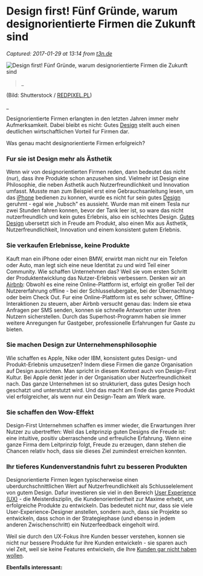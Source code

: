 # Design first! Fünf Gründe, warum designorientierte Firmen die Zukunft sind

_Captured: 2017-01-29 at 13:14 from [t3n.de](http://t3n.de/news/design-first-fuenf-gruende-789155/)_

![    Design first! Fünf Gründe, warum designorientierte Firmen die Zukunft sind
](http://img.t3n.sc/news/wp-content/uploads/2017/01/designorientierte-firmen.jpg?auto=compress%2Cformat&fit=crop&fm=jpg&h=347&ixlib=php-1.1.0&q=65&w=620&s=a52c40f73455d13849416b71ec77c043)

> _ 

(Bild: Shutterstock / [REDPIXEL.PL](https://www.shutterstock.com/de/g/redpixelpl))

_

Designorientierte Firmen erlangten in den letzten Jahren immer mehr Aufmerksamkeit. Dabei bleibt es nicht: Gutes [Design](http://t3n.de/tag/entwicklung-design) stellt auch einen deutlichen wirtschaftlichen Vorteil fur Firmen dar.

Was genau macht designorientierte Firmen erfolgreich?

### Fur sie ist Design mehr als Ästhetik

Wenn wir von designorientierten Firmen reden, dann bedeutet das nicht (nur), dass ihre Produkte schon anzusehen sind. Vielmehr ist Design eine Philosophie, die neben Ästhetik auch Nutzerfreundlichkeit und Innovation umfasst. Musste man zum Beispiel erst eine Gebrauchsanleitung lesen, um das [iPhone](http://t3n.de/tag/iphone) bedienen zu konnen, wurde es nicht fur sein gutes [Design](http://t3n.de/tag/entwicklung-design) geruhmt - egal wie „hubsch" es aussieht. Wurde man mit einem Tesla nur zwei Stunden fahren konnen, bevor der Tank leer ist, so ware das nicht nutzerfreundlich und kein gutes Erlebnis, also ein schlechtes Design. [Gutes Design](http://t3n.de/magazin/auge-klickt-227931/) ubersetzt sich in Freude am Produkt, also einen Mix aus Ästhetik, Nutzerfreundlichkeit, Innovation und einem konsistent gutem Erlebnis.

### Sie verkaufen Erlebnisse, keine Produkte

Kauft man ein iPhone oder einen BMW, erwirbt man nicht nur ein Telefon oder Auto, man legt sich eine neue Identitat zu und wird Teil einer Community. Wie schaffen Unternehmen das? Weil sie vom ersten Schritt der Produktentwicklung das Nutzer-Erlebnis verbessern. Denken wir an [Airbnb](http://t3n.de/news/erzaehl-nichts-airbnb-gaeste-780520/): Obwohl es eine reine Online-Plattform ist, erfolgt ein großer Teil der Nutzererfahrung offline - bei der Schlusselubergabe, bei der Übernachtung oder beim Check Out. Fur eine Online-Plattform ist es sehr schwer, Offline-Interaktionen zu steuern, aber Airbnb versucht genau das: Indem sie etwa Anfragen per SMS senden, konnen sie schnelle Antworten unter ihren Nutzern sicherstellen. Durch das Superhost-Programm haben sie immer weitere Anregungen fur Gastgeber, professionelle Erfahrungen fur Gaste zu bieten.

### Sie machen Design zur Unternehmensphilosophie

Wie schaffen es Apple, Nike oder IBM, konsistent gutes Design- und Produkt-Erlebnis umzusetzen? Indem diese Firmen die ganze Organisation auf Design ausrichten. Man spricht in diesem Kontext auch von Design-First Kultur. Bei Apple denkt jeder in der Organisation uber Nutzerfreundlichkeit nach. Das ganze Unternehmen ist so strukturiert, dass gutes Design hoch geschatzt und unterstutzt wird. Und das macht am Ende das ganze Produkt viel erfolgreicher, als wenn nur ein Design-Team am Werk ware.

### Sie schaffen den Wow-Effekt

Design-First Unternehmen schaffen es immer wieder, die Erwartungen ihrer Nutzer zu ubertreffen: Weil das Leitprinzip guten Designs die Freude ist: eine intuitive, positiv uberraschende und erfreuliche Erfahrung. Wenn eine ganze Firma dem Leitprinzip folgt, Freude zu erzeugen, dann stehen die Chancen relativ hoch, dass sie dieses Ziel zumindest erreichen konnten.

### Ihr tieferes Kundenverstandnis fuhrt zu besseren Produkten

Designorientierte Firmen legen typischerweise einen uberdurchschnittlichen Wert auf Nutzerfreundlichkeit als Schlusselelement von gutem Design. Dafur investieren sie viel in den Bereich [User Experience (UX)](http://t3n.de/news/lasst-euch-inspirieren-kreatives-751504/) - die Meisterdisziplin, die Kundenorientiertheit zur Maxime erhebt, um erfolgreiche Produkte zu entwickeln. Das bedeutet nicht nur, dass sie viele User-Experience-Designer anstellen, sondern auch, dass sie Projekte so entwickeln, dass schon in der Strategiephase (und ebenso in jedem anderen Zwischenschritt) ein Nutzerfeedback eingeholt wird.

Weil sie durch den UX-Fokus ihre Kunden besser verstehen, konnen sie nicht nur bessere Produkte fur ihre Kunden entwickeln - sie sparen auch viel Zeit, weil sie keine Features entwickeln, die Ihre [Kunden gar nicht haben wollen](http://t3n.de/news/machst-kunden-richtig-schluss-765164/).

**Ebenfalls interessant:**
